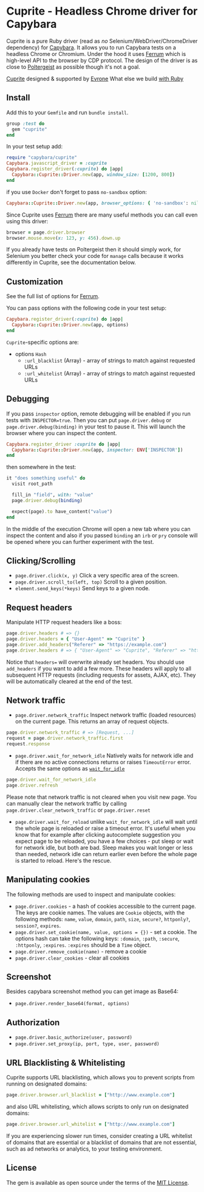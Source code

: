 # Cuprite - Headless Chrome driver for Capybara

Cuprite is a pure Ruby driver (read as _no_ Selenium/WebDriver/ChromeDriver
dependency) for [Capybara](https://github.com/teamcapybara/capybara). It allows
you to run Capybara tests on a headless Chrome or Chromium. Under the hood it
uses [Ferrum](https://github.com/rubycdp/ferrum#index) which is high-level API
to the browser by CDP protocol. The design of the driver is as close to
[Poltergeist](https://github.com/teampoltergeist/poltergeist) as possible though
it's not a goal.

[Cuprite](https://evrone.com/cuprite) designed & supported by [Evrone](https://evrone.com/)
What else we build [with Ruby](https://evrone.com/ruby)


## Install

Add this to your `Gemfile` and run `bundle install`.

``` ruby
group :test do
  gem "cuprite"
end
```

In your test setup add:

``` ruby
require "capybara/cuprite"
Capybara.javascript_driver = :cuprite
Capybara.register_driver(:cuprite) do |app|
  Capybara::Cuprite::Driver.new(app, window_size: [1200, 800])
end
```

if you use `Docker` don't forget to pass `no-sandbox` option:

```ruby
Capybara::Cuprite::Driver.new(app, browser_options: { 'no-sandbox': nil })
```

Since Cuprite uses [Ferrum](https://github.com/rubycdp/ferrum#examples) there
are many useful methods you can call even using this driver:

```ruby
browser = page.driver.browser
browser.mouse.move(x: 123, y: 456).down.up
```

If you already have tests on Poltergeist then it should simply work, for
Selenium you better check your code for `manage` calls because it works
differently in Cuprite, see the documentation below.


## Customization

See the full list of options for
[Ferrum](https://github.com/rubycdp/ferrum#customization).

You can pass options with the following code in your test setup:

``` ruby
Capybara.register_driver(:cuprite) do |app|
  Capybara::Cuprite::Driver.new(app, options)
end
```

`Cuprite`-specific options are:

* options `Hash`
  * `:url_blacklist` (Array) - array of strings to match against requested URLs
  * `:url_whitelist` (Array) - array of strings to match against requested URLs


## Debugging

If you pass `inspector` option, remote debugging will be enabled if you run
tests with `INSPECTOR=true`. Then you can put `page.driver.debug` or
`page.driver.debug(binding)` in your test to pause it. This will launch the
browser where you can inspect the content.

```ruby
Capybara.register_driver :cuprite do |app|
  Capybara::Cuprite::Driver.new(app, inspector: ENV['INSPECTOR'])
end
```

then somewhere in the test:

```ruby
it "does something useful" do
  visit root_path

  fill_in "field", with: "value"
  page.driver.debug(binding)

  expect(page).to have_content("value")
end
```

In the middle of the execution Chrome will open a new tab where you can inspect
the content and also if you passed `binding` an `irb` or `pry` console will be
opened where you can further experiment with the test.


## Clicking/Scrolling

* `page.driver.click(x, y)` Click a very specific area of the screen.
* `page.driver.scroll_to(left, top)` Scroll to a given position.
* `element.send_keys(*keys)` Send keys to a given node.


## Request headers

Manipulate HTTP request headers like a boss:

``` ruby
page.driver.headers # => {}
page.driver.headers = { "User-Agent" => "Cuprite" }
page.driver.add_headers("Referer" => "https://example.com")
page.driver.headers # => { "User-Agent" => "Cuprite", "Referer" => "https://example.com" }
```

Notice that `headers=` will overwrite already set headers. You should use
`add_headers` if you want to add a few more. These headers will apply to all
subsequent HTTP requests (including requests for assets, AJAX, etc). They will
be automatically cleared at the end of the test.


## Network traffic

* `page.driver.network_traffic` Inspect network traffic (loaded resources) on
the current page. This returns an array of request objects.

```ruby
page.driver.network_traffic # => [Request, ...]
request = page.driver.network_traffic.first
request.response
```

* `page.driver.wait_for_network_idle` Natively waits for network idle and if
there are no active connections returns or raises `TimeoutError` error. Accepts
the same options as
[`wait_for_idle`](https://github.com/rubycdp/ferrum#wait_for_idleoptions)

```ruby
page.driver.wait_for_network_idle
page.driver.refresh
```

Please note that network traffic is not cleared when you visit new page. You can
manually clear the network traffic by calling `page.driver.clear_network_traffic`
or `page.driver.reset`

* `page.driver.wait_for_reload` unlike `wait_for_network_idle` will wait until
the whole page is reloaded or raise a timeout error. It's useful when you know
that for example after clicking autocomplete suggestion you expect page to be
reloaded, you have a few choices - put sleep or wait for network idle, but both
are bad. Sleep makes you wait longer or less than needed, network idle can
return earlier even before the whole page is started to reload. Here's the
rescue.


## Manipulating cookies

The following methods are used to inspect and manipulate cookies:

* `page.driver.cookies` - a hash of cookies accessible to the current
  page. The keys are cookie names. The values are `Cookie` objects, with
  the following methods: `name`, `value`, `domain`, `path`, `size`, `secure?`,
  `httponly?`, `session?`, `expires`.
* `page.driver.set_cookie(name, value, options = {})` - set a cookie.
  The options hash can take the following keys: `:domain`, `:path`,
  `:secure`, `:httponly`, `:expires`. `:expires` should be a
  `Time` object.
* `page.driver.remove_cookie(name)` - remove a cookie
* `page.driver.clear_cookies` - clear all cookies


## Screenshot

Besides capybara screenshot method you can get image as Base64:

* `page.driver.render_base64(format, options)`


## Authorization

* `page.driver.basic_authorize(user, password)`
* `page.driver.set_proxy(ip, port, type, user, password)`


## URL Blacklisting & Whitelisting

Cuprite supports URL blacklisting, which allows you to prevent scripts from
running on designated domains:

```ruby
page.driver.browser.url_blacklist = ["http://www.example.com"]
```

and also URL whitelisting, which allows scripts to only run on designated
domains:

```ruby
page.driver.browser.url_whitelist = ["http://www.example.com"]
```

If you are experiencing slower run times, consider creating a URL whitelist of
domains that are essential or a blacklist of domains that are not essential,
such as ad networks or analytics, to your testing environment.

## License

The gem is available as open source under the terms of the
[MIT License](https://opensource.org/licenses/MIT).

